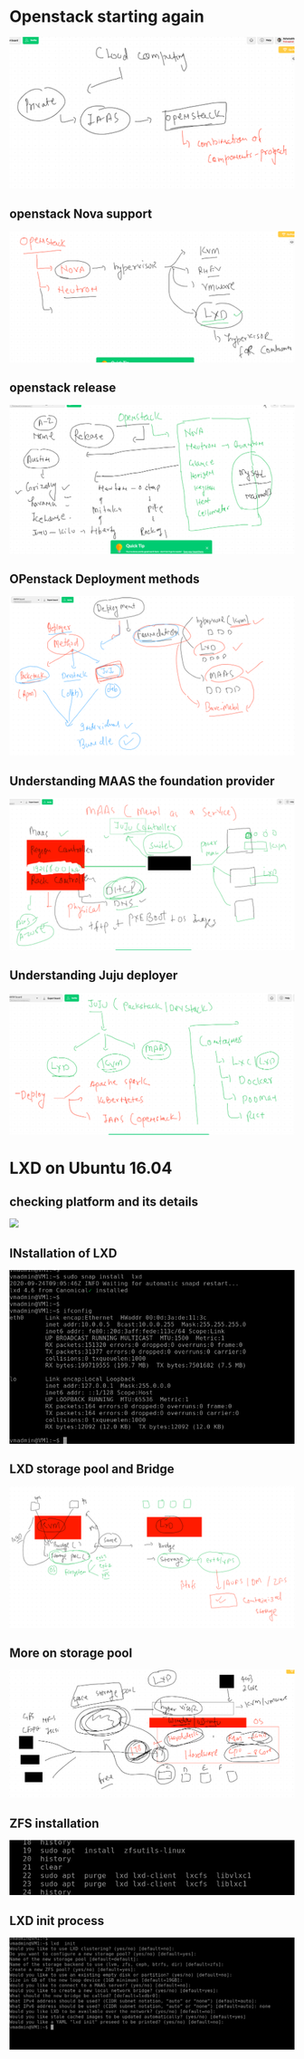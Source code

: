 # Openstack starting again 

<img src="cloud.png">

##  openstack Nova support 

<img src="nova.png">


## openstack release 

<img src="release.png">

##  OPenstack Deployment methods 

<img src="method.png">

## Understanding MAAS the foundation provider 

<img src="maas.png">

## Understanding Juju deployer 

<img src="juju.png">

# LXD on Ubuntu 16.04  

## checking platform and its details 


<img src="resouces.png">

## INstallation of LXD 

<img src="lxdinstall.png">

## LXD storage pool and Bridge 

<img src="lxdstorage.png">

## More on storage pool 

<img src="storagepool.png">


## ZFS installation 

<img src="zfsinstall.png">

## LXD init process

<img src="lxdinit.png">


